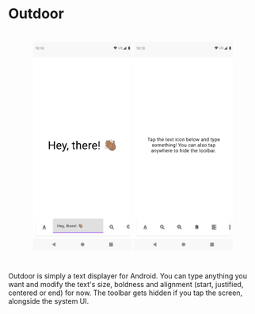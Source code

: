 # Outdoor

<div align="center" style="margin-top: 40px; margin-bottom: 40px">
    <img src="screenshots/1.png" width=200 />
    <img src="screenshots/2.png" width=200 />
</div>

Outdoor is simply a text displayer for Android. You can type anything you want and modify the text's size, boldness and alignment (start, justified, centered or end) for now. The toolbar gets hidden if you tap the screen, alongside the system UI. 